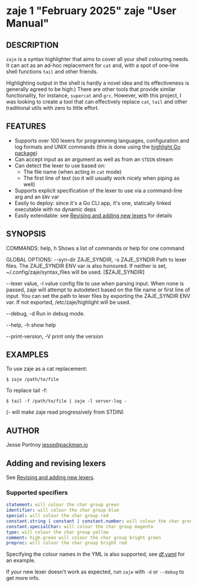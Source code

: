 zaje 1 "February 2025" zaje "User Manual"
==================================================

## DESCRIPTION

`zaje` is a syntax highlighter that aims to cover all your shell colouring needs. 
It can act as an ad-hoc replacement for `cat` and, with a spot of one-line shell 
functions `tail` and other friends.

Highlighting output in the shell is hardly a novel idea and its effectiveness 
is generally agreed to be high:)
There are other tools that provide similar functionality, for instance, `supercat` and `grc`. 
However, with this project, I was looking to create a tool that can effectively replace `cat`, `tail` 
and other traditional utils with zero to little effort.

## FEATURES

- Supports over 100 lexers for programming languages, configuration and log formats and UNIX commands 
  (this is done using the [highlight Go package](https://github.com/jessp01/gohighlight))
- Can accept input as an argument as well as from an `STDIN` stream
- Can detect the lexer to use based on:
    * The file name (when acting in `cat` mode)
    * The first line of text (so it will usually work nicely when piping as well)
- Supports explicit specification of the lexer to use via a command-line arg and an `ENV` var
- Easily to deploy: since it's a Go CLI app, it's one, statically linked executable with no dynamic deps
- Easily extendable: see [Revising and adding new lexers](#adding-and-revising-lexers) for details

## SYNOPSIS

COMMANDS:
   help, h  Shows a list of commands or help for one command

GLOBAL OPTIONS:
   --syn-dir ZAJE_SYNDIR, -s ZAJE_SYNDIR  Path to lexer files. The ZAJE_SYNDIR ENV var is also honoured.
   If neither is set, ~/.config/zaje/syntax_files will be used. [$ZAJE_SYNDIR]

   --lexer value, -l value  config file to use when parsing input. 
   When none is passed, zaje will attempt to autodetect based on the file name or first line of input. 
   You can set the path to lexer files by exporting the ZAJE_SYNDIR ENV var. 
   If not exported, /etc/zaje/highlight will be used.

   --debug, -d  Run in debug mode.

   --help, -h  show help

   --print-version, -V  print only the version

   
## EXAMPLES

To use zaje as a cat replacement:
```
$ zaje /path/to/file
```

To replace tail -f:
```
$ tail -f /path/to/file | zaje -l server-log -
```

(- will make zaje read progressively from STDIN)
   
## AUTHOR

Jesse Portnoy <jesse@packman.io> 


## Adding and revising lexers

See [Revising and adding new lexers](https://github.com/jessp01/gohighlight#revising-and-adding-new-lexers).

### Supported specifiers

```yml
statement: will colour the char group green
identifier: will colour the char group blue
special: will colour the char group red
constant.string | constant | constant.number: will colour the char group cyan
constant.specialChar: will colour the char group magenta
type: will colour the char group yellow
comment: high.green will colour the char group bright green
preproc: will colour the char group bright red

```
Specifying the colour names in the YML is also supported, see [df.yaml](https://github.com/jessp01/gohighlight/blob/master/syntax_files/df.yaml) for an example.

If your new lexer doesn't work as expected, run `zaje` with `-d` or `--debug` to get more info.
